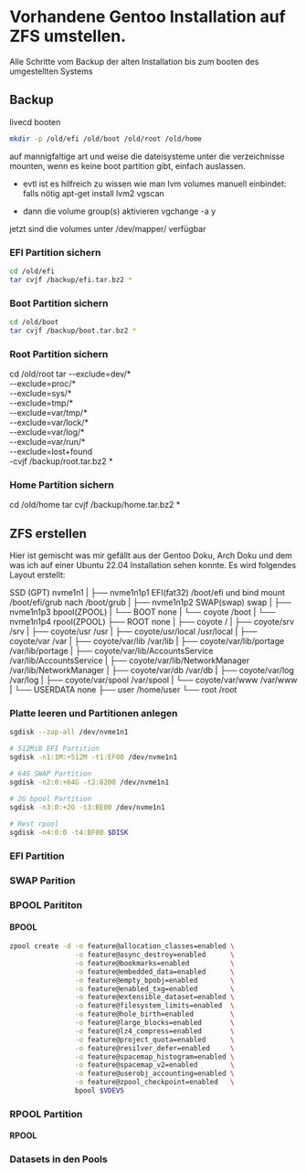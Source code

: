 # Vorhandene Gentoo Installation auf ZFS umstellen.

Alle Schritte vom Backup der alten Installation bis zum booten des umgestellten Systems

## Backup

livecd booten

```bash
mkdir -p /old/efi /old/boot /old/root /old/home
```

auf mannigfaltige art und weise die dateisysteme unter die verzeichnisse mounten,
wenn es keine boot partition gibt, einfach auslassen.

- evtl ist es hilfreich zu wissen wie man lvm volumes manuell einbindet: 
    falls nötig
    apt-get install lvm2
    vgscan

- dann die volume group(s) aktivieren
    vgchange -a y <nameDerVolumeGroup>

jetzt sind die volumes unter /dev/mapper/ verfügbar

### EFI Partition sichern
  
```bash
cd /old/efi
tar cvjf /backup/efi.tar.bz2 *
```
### Boot Partition sichern

```bash
cd /old/boot
tar cvjf /backup/boot.tar.bz2 *
```
### Root Partition sichern
cd /old/root
tar --exclude=dev/* \
--exclude=proc/* \
--exclude=sys/* \
--exclude=tmp/* \
--exclude=var/tmp/* \
--exclude=var/lock/* \
--exclude=var/log/* \
--exclude=var/run/* \
--exclude=lost+found \
-cvjf /backup/root.tar.bz2 *

### Home Partition sichern
cd /old/home
tar cvjf /backup/home.tar.bz2 *

## ZFS erstellen

Hier ist gemischt was mir gefällt aus der Gentoo Doku, Arch Doku und dem was ich auf einer Ubuntu 22.04 Installation sehen konnte.
Es wird folgendes Layout erstellt:

SSD (GPT) nvme1n1
   |
   ├── nvme1n1p1 EFI(fat32) /boot/efi und bind mount /boot/efi/grub nach /boot/grub
   |
   ├── nvme1n1p2 SWAP(swap) swap
   |
   ├── nvme1n1p3 bpool(ZPOOL)
   |   └── BOOT none
   |       └── coyote /boot
   |
   └── nvme1n1p4 rpool(ZPOOL)
       ├── ROOT none
       |   ├── coyote /
       |   ├── coyote/srv /srv
       |   ├── coyote/usr /usr
       |   ├── coyote/usr/local /usr/local
       |   ├── coyote/var /var
       |   ├── coyote/var/lib /var/lib
       |   ├── coyote/var/lib/portage /var/lib/portage
       |   ├── coyote/var/lib/AccountsService /var/lib/AccountsService
       |   ├── coyote/var/lib/NetworkManager /var/lib/NetworkManager
       |   ├── coyote/var/db /var/db
       |   ├── coyote/var/log /var/log
       |   ├── coyote/var/spool /var/spool
       |   └── coyote/var/www /var/www
       | 
       └── USERDATA none
           ├── user /home/user
           └── root /root
           
### Platte leeren und Partitionen anlegen
```bash
sgdisk --zap-all /dev/nvme1n1

# 512MiB EFI Partition
sgdisk -n1:1M:+512M -t1:EF00 /dev/nvme1n1

# 64G SWAP Partition
sgdisk -n2:0:+64G -t2:8200 /dev/nvme1n1

# 2G bpool Partition
sgdisk -n3:0:+2G -t3:BE00 /dev/nvme1n1
  
# Rest rpool
sgdisk -n4:0:0 -t4:BF00 $DISK  
```
  
  ### EFI Partition
  
  ### SWAP Parition
  
  ### BPOOL Parititon
  #### BPOOL
  ```bash
  zpool create -d -o feature@allocation_classes=enabled \
                  -o feature@async_destroy=enabled      \
                  -o feature@bookmarks=enabled          \
                  -o feature@embedded_data=enabled      \
                  -o feature@empty_bpobj=enabled        \
                  -o feature@enabled_txg=enabled        \
                  -o feature@extensible_dataset=enabled \
                  -o feature@filesystem_limits=enabled  \
                  -o feature@hole_birth=enabled         \
                  -o feature@large_blocks=enabled       \
                  -o feature@lz4_compress=enabled       \
                  -o feature@project_quota=enabled      \
                  -o feature@resilver_defer=enabled     \
                  -o feature@spacemap_histogram=enabled \
                  -o feature@spacemap_v2=enabled        \
                  -o feature@userobj_accounting=enabled \
                  -o feature@zpool_checkpoint=enabled   \
                  bpool $VDEVS
  ```
  
  ### RPOOL Partition
  #### RPOOL
  
  ### Datasets in den Pools
  
